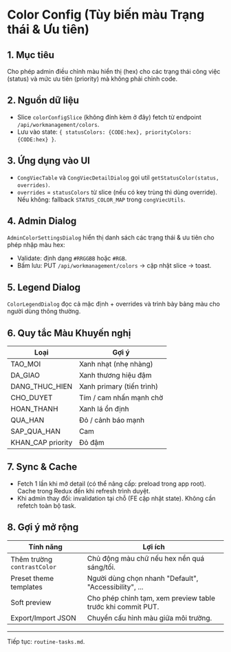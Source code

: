 # Color Config (Tùy biến màu Trạng thái & Ưu tiên)

## 1. Mục tiêu

Cho phép admin điều chỉnh màu hiển thị (hex) cho các trạng thái công việc (status) và mức ưu tiên (priority) mà không phải chỉnh code.

## 2. Nguồn dữ liệu

- Slice `colorConfigSlice` (không đính kèm ở đây) fetch từ endpoint `/api/workmanagement/colors`.
- Lưu vào state: `{ statusColors: {CODE:hex}, priorityColors: {CODE:hex} }`.

## 3. Ứng dụng vào UI

- `CongViecTable` và `CongViecDetailDialog` gọi util `getStatusColor(status, overrides)`.
- `overrides` = `statusColors` từ slice (nếu có key trùng thì dùng override). Nếu không: fallback `STATUS_COLOR_MAP` trong `congViecUtils`.

## 4. Admin Dialog

`AdminColorSettingsDialog` hiển thị danh sách các trạng thái & ưu tiên cho phép nhập màu hex:

- Validate: định dạng `#RRGGBB` hoặc `#RGB`.
- Bấm lưu: PUT `/api/workmanagement/colors` -> cập nhật slice -> toast.

## 5. Legend Dialog

`ColorLegendDialog` đọc cả mặc định + overrides và trình bày bảng màu cho người dùng thông thường.

## 6. Quy tắc Màu Khuyến nghị

| Loại              | Gợi ý                     |
| ----------------- | ------------------------- |
| TAO_MOI           | Xanh nhạt (nhẹ nhàng)     |
| DA_GIAO           | Xanh thương hiệu đậm      |
| DANG_THUC_HIEN    | Xanh primary (tiến trình) |
| CHO_DUYET         | Tím / cam nhấn mạnh chờ   |
| HOAN_THANH        | Xanh lá ổn định           |
| QUA_HAN           | Đỏ / cảnh báo mạnh        |
| SAP_QUA_HAN       | Cam                       |
| KHAN_CAP priority | Đỏ đậm                    |

## 7. Sync & Cache

- Fetch 1 lần khi mở detail (có thể nâng cấp: preload trong app root). Cache trong Redux đến khi refresh trình duyệt.
- Khi admin thay đổi: invalidation tại chỗ (FE cập nhật state). Không cần refetch toàn bộ task.

## 8. Gợi ý mở rộng

| Tính năng                   | Lợi ích                                                     |
| --------------------------- | ----------------------------------------------------------- |
| Thêm trường `contrastColor` | Chủ động màu chữ nếu hex nền quá sáng/tối.                  |
| Preset theme templates      | Người dùng chọn nhanh "Default", "Accessibility", ...       |
| Soft preview                | Cho phép chỉnh tạm, xem preview table trước khi commit PUT. |
| Export/Import JSON          | Chuyển cấu hình màu giữa môi trường.                        |

---

Tiếp tục: `routine-tasks.md`.
